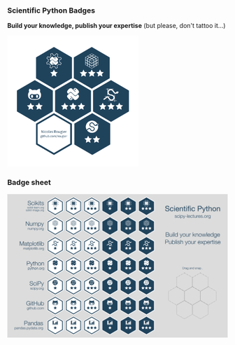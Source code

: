 
### Scientific Python Badges

**Build your knowledge, publish your expertise** (but please, don't tattoo it...)

<img src="https://raw.githubusercontent.com/rougier/scipy-badges/master/Badge.png" alt="badge" width="300px" height="300px">



### Badge sheet

![](https://raw.githubusercontent.com/rougier/scipy-badges/master/badge-sheet.png)
